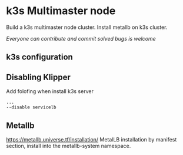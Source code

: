 # k3s Multimaster node

Build a k3s multimaster node cluster.
Install metallb on k3s cluster.

_Everyone can contribute and commit solved bugs is welcome_

## k3s configuration

## Disabling Klipper


Add folofing when install k3s server

```console
...
--disable servicelb
```

## Metallb
https://metallb.universe.tf/installation/
MetalLB installation by manifest section, install into the metallb-system namespace.
